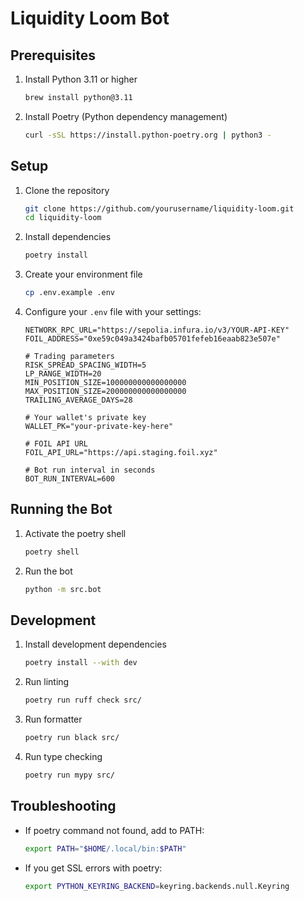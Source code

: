 # Liquidity Loom Bot

## Prerequisites

1. Install Python 3.11 or higher

   ```bash
   brew install python@3.11

   ```

2. Install Poetry (Python dependency management)
   ```bash
   curl -sSL https://install.python-poetry.org | python3 -
   ```

## Setup

1. Clone the repository

   ```bash
   git clone https://github.com/yourusername/liquidity-loom.git
   cd liquidity-loom
   ```

2. Install dependencies

   ```bash
   poetry install
   ```

3. Create your environment file

   ```bash
   cp .env.example .env
   ```

4. Configure your `.env` file with your settings:

   ```env
   NETWORK_RPC_URL="https://sepolia.infura.io/v3/YOUR-API-KEY"
   FOIL_ADDRESS="0xe59c049a3424bafb05701fefeb16eaab823e507e"

   # Trading parameters
   RISK_SPREAD_SPACING_WIDTH=5
   LP_RANGE_WIDTH=20
   MIN_POSITION_SIZE=100000000000000000
   MAX_POSITION_SIZE=200000000000000000
   TRAILING_AVERAGE_DAYS=28

   # Your wallet's private key
   WALLET_PK="your-private-key-here"

   # FOIL API URL
   FOIL_API_URL="https://api.staging.foil.xyz"

   # Bot run interval in seconds
   BOT_RUN_INTERVAL=600
   ```

## Running the Bot

1. Activate the poetry shell

   ```bash
   poetry shell
   ```

2. Run the bot
   ```bash
   python -m src.bot
   ```

## Development

1. Install development dependencies

   ```bash
   poetry install --with dev
   ```

2. Run linting

   ```bash
   poetry run ruff check src/
   ```

3. Run formatter

   ```bash
   poetry run black src/
   ```

4. Run type checking
   ```bash
   poetry run mypy src/
   ```

## Troubleshooting

- If poetry command not found, add to PATH:

  ```bash
  export PATH="$HOME/.local/bin:$PATH"
  ```

- If you get SSL errors with poetry:

  ```bash
  export PYTHON_KEYRING_BACKEND=keyring.backends.null.Keyring
  ```
